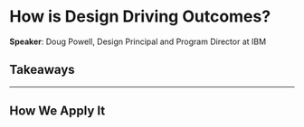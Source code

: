 # How is Design Driving Outcomes?

__Speaker__: Doug Powell, Design Principal and Program Director at IBM

## Takeaways

---

## How We Apply It